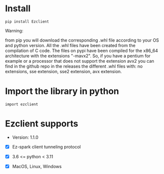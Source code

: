 # Install
```
pip install Ezclient
```

Warning:

from pip you will download the corresponding .whl file according to your OS and python version.
All the .whl files have been created from the compilation of C code. The files on pypi have been compiled
for the x86_64 architecture with the extensions "-mavx2". So, if you have a pentium for example
or a processor that does not support the extension avx2 you can find in the github repo in the releases
the different .whl files with: no extensions, sse extension, sse2 extension, avx extension.

# Import the library in python

```
import ezclient
```

# Ezclient supports

- Version: 1.1.0

 - [x] Ez-spark client tunneling protocol
 - [x] 3.6 <= python < 3.11
 - [x] MacOS, Linux, Windows
 
